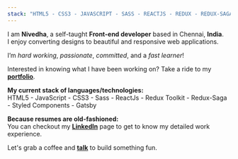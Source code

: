 ```yaml
---
stack: "HTML5 - CSS3 - JAVASCRIPT - SASS - REACTJS - REDUX - REDUX-SAGA - STYLED COMPONENTS -  FIREBASE - GRAPHQL - GATSBY"
---
```


I am **Nivedha**, a self-taught **Front-end developer** based in Chennai, **India**.<br>
I enjoy converting designs to beautiful and responsive web applications.<br>

I’m _hard working_, _passionate_, _committed_, and a _fast learner_!

Interested in knowing what I have been working on? Take a ride to my **[portfolio](#portfolio)**.

**My current stack of languages/technologies:**<br>
HTML5 - JavaScript - CSS3 - Sass - ReactJs - Redux Toolkit - Redux-Saga - Styled Components - Gatsby
<br>

**Because resumes are old-fashioned:**<br>
You can checkout my **[LinkedIn](https://www.linkedin.com/in/nivedhaduraisamy/)** page to get to know my detailed work experience.<br>

Let's grab a coffee and **[talk](#contact)** to build something fun.
